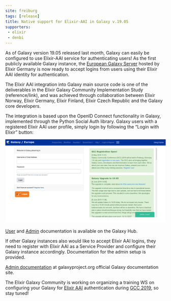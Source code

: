 ```yaml
---
site: freiburg
tags: [release]
title: Native support for Elixir-AAI in Galaxy v.19.05
supporters:
 - elixir
 - denbi
---
```


As of Galaxy version 19.05 released last month, Galaxy can easily be configured to use Elixir-AAI service for authenticating users! As the first publicly available Galaxy instance, the [European Galaxy Server](https://usegalaxy.eu/) hosted by Elixir Germany is now ready to accept logins from users using their Elixir AAI identity for authentication.

The Elixir AAI integration into Galaxy main source code is one of the deliverables in the Elixir Galaxy Community Implementation Study (reference/link), and was achieved through  collaboration between Elixir Norway, Elixir Germany, Elixir Finland, Elixir Czech Republic and the Galaxy core developers.

The integration is based upon the OpenID Connect functionality in Galaxy, implemented through the Python Social Auth library. Galaxy users with a registered Elixir AAI user profile, simply login by following the “Login with Elixir” button:

![ELIXIR AAI Integration](/assets/media/elixir_aai.png)


[User](https://galaxyproject.org/authnz/use/oidc/idps/elixir-aai/) and [Admin](https://galaxyproject.org/authnz/config/oidc/idps/elixir-aai/) documentation is available on the Galaxy Hub.
 
If other Galaxy instances also would like to accept Elixir AAI logins, they need to register with Elixir AAI as a Service Provider and configure their Galaxy instance accordingly. Documentation for the admin setup is provided.

[Admin documentation](https://galaxyproject.org/authnz/config/oidc/idps/elixir-aai/) at galaxyproject.org official Galaxy documentation site.

The Elixir Galaxy Community is working on organizing a training WS
on configuring your Galaxy for [Elixir AAI](https://elixir-europe.org/services/compute/aai) authentication during [GCC 2019](https://gcc2019.sched.com/event/MDTY/elixir-galaxy-aai-authentication-and-authorisation-infrastructure), so stay tuned!

